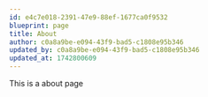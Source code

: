 ```yaml
---
id: e4c7e018-2391-47e9-88ef-1677ca0f9532
blueprint: page
title: About
author: c0a8a9be-e094-43f9-bad5-c1808e95b346
updated_by: c0a8a9be-e094-43f9-bad5-c1808e95b346
updated_at: 1742800609
---
```

This is a about page